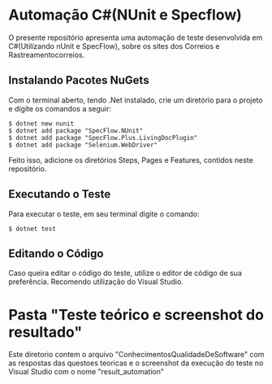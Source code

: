 # Automação C#(NUnit e Specflow)
O presente repositório apresenta uma automação de teste desenvolvida em C#(Utilizando nUnit e SpecFlow), sobre os sites dos Correios e Rastreamentocorreios.

## Instalando Pacotes NuGets
Com o terminal aberto, tendo .Net instalado, crie um diretório para o projeto e digite os comandos a seguir:

`$ dotnet new nunit `</br>
`$ dotnet add package "SpecFlow.NUnit"`</br>
`$ dotnet add package "SpecFlow.Plus.LivingDocPlugin"`</br>
`$ dotnet add package "Selenium.WebDriver"`</br>

Feito isso, adicione os diretórios Steps, Pages e Features, contidos neste repositório.

## Executando o Teste

Para executar o teste, em seu terminal digite o comando:

`$ dotnet test`</br>

## Editando o Código

Caso queira editar o código do teste, utilize o editor de código de sua preferência. 
Recomendo utilização do Visual Studio.

# Pasta "Teste teórico e screenshot do resultado"
Este diretorio contem o arquivo "ConhecimentosQualidadeDeSoftware" com as respostas das questoes teoricas e o screenshot da execução do teste no Visual Studio com o nome "result_automation"
